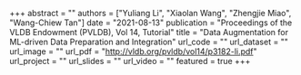+++
abstract = ""
authors = ["Yuliang Li", "Xiaolan Wang", "Zhengjie Miao", "Wang-Chiew Tan"]
date = "2021-08-13"
publication = "Proceedings of the VLDB Endowment (PVLDB), Vol 14, Tutorial"
title = "Data Augmentation for ML-driven Data Preparation and Integration"
url_code = ""
url_dataset = ""
url_image = ""
url_pdf = "http://vldb.org/pvldb/vol14/p3182-li.pdf"
url_project = ""
url_slides = ""
url_video = ""
featured = true
+++